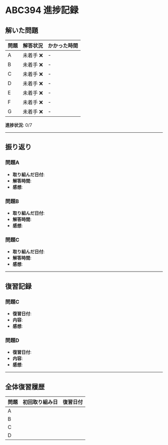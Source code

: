 # ABC394 進捗記録

## 解いた問題
| 問題 | 解答状況 | かかった時間 |
|------|----------|--------------|
| A    | 未着手 ❌ | -            |
| B    | 未着手 ❌ | -            |
| C    | 未着手 ❌ | -            |
| D    | 未着手 ❌ | -            |
| E    | 未着手 ❌ | -            |
| F    | 未着手 ❌ | -            |
| G    | 未着手 ❌ | -            |

**進捗状況**: 0/7

---

## 振り返り
### 問題A
- **取り組んだ日付**: 
- **解答時間**: 
- **感想**: 

### 問題B
- **取り組んだ日付**: 
- **解答時間**: 
- **感想**: 

### 問題C
- **取り組んだ日付**: 
- **解答時間**: 
- **感想**: 

---

## 復習記録
### 問題C
- **復習日付**: 
- **内容**: 
- **感想**: 

### 問題D
- **復習日付**: 
- **内容**: 
- **感想**: 

---

## 全体復習履歴
| 問題 | 初回取り組み日 | 復習日付 |
|------|----------------|----------|
| A    |                |          |
| B    |                |          |
| C    |                |          |
| D    |                |          |
